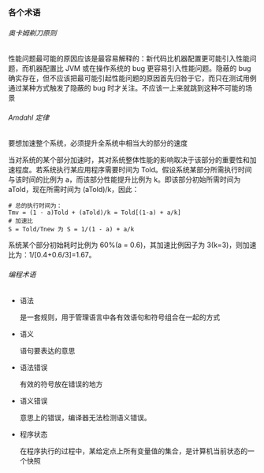 ### 各个术语

###### 奥卡姆剃刀原则

性能问题最可能的原因应该是最容易解释的：新代码比机器配置更可能引入性能问题，而机器配置比 JVM 或在操作系统的 bug 更容易引入性能问题。隐蔽的 bug 确实存在，但不应该把最可能引起性能问题的原因首先归咎于它，而只在测试用例通过某种方式触发了隐蔽的 bug 时才关注。不应该一上来就跳到这种不可能的场景

###### Amdahl 定律

要想加速整个系统，必须提升全系统中相当大的部分的速度

当对系统的某个部分加速时，其对系统整体性能的影响取决于该部分的重要性和加速程度。若系统执行某应用程序需要时间为 Told。假设系统某部分所需执行时间与该时间的比例为 a，而该部分性能提升比例为 k。即该部分初始所需时间为 aTold，现在所需时间为 (aTold)/k，因此：

```shell
# 总的执行时间为：
Tmv = (1 - a)Told + (aTold)/k = Told[(1-a) + a/k]
# 加速比
S = Told/Tnew 为 S = 1/(1 - a) + a/k
```

系统某个部分初始耗时比例为 60%(a = 0.6)，其加速比例因子为 3(k=3)，则加速比为：1/[0.4+0.6/3]=1.67。

###### 编程术语

*   语法

    是一套规则，用于管理语言中各有效语句和符号组合在一起的方式

*   语义

    语句要表达的意思

*   语法错误

    有效的符号放在错误的地方

*   语义错误

    意思上的错误，编译器无法检测语义错误。

*   程序状态

    在程序执行的过程中，某给定点上所有变量值的集合，是计算机当前状态的一个快照